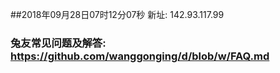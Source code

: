 ##2018年09月28日07时12分07秒 新址: 142.93.117.99
### 兔友常见问题及解答: https://github.com/wanggonging/d/blob/w/FAQ.md
